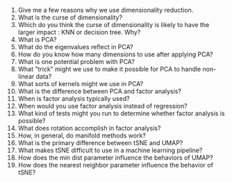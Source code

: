 1. Give me a few reasons why we use dimensionality reduction.
2. What is the curse of dimensionality?
3. Which do you think the curse of dimensionality is likely to have the larger impact : KNN or decision tree.  Why?
4. What is PCA?
5. What do the eigenvalues reflect in PCA?
6. How do you know how many dimensions to use after applying PCA?
7. What is one potential problem with PCA?
8. What "trick" might we use to make it possible for PCA to handle non-linear data?
9. What sorts of kernels might we use in PCA?
10. What is the difference between PCA and factor analysis?
11. When is factor analysis typically used?
12. When would you use factor analysis instead of regression?
13. What kind of tests might you run to determine whether factor analysis is possible?
14. What does rotation accomplish in factor analysis?
15. How, in general, do manifold methods work?
16. What is the primary difference between tSNE and UMAP?
17. What makes tSNE difficult to use in a machine learning pipeline?
18. How does the min dist parameter influence the behaviors of UMAP?
19. How does the nearest neighbor parameter influence the behavior of tSNE?


